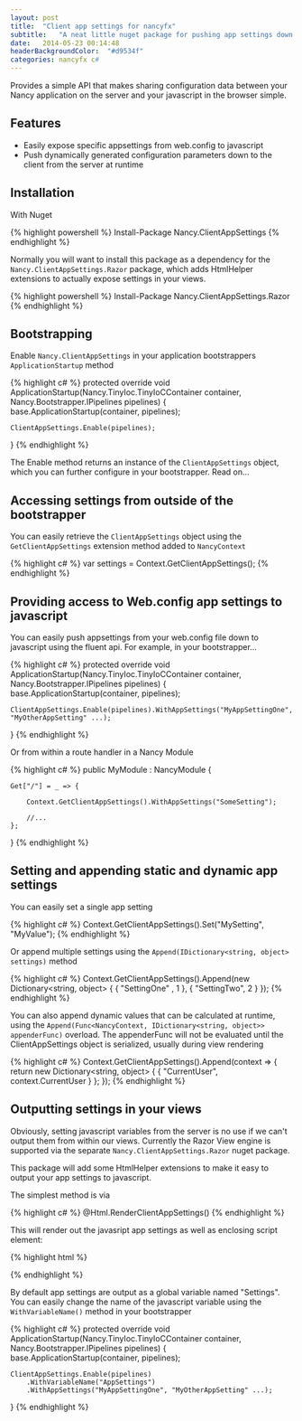 ```yaml
---
layout: post
title:  "Client app settings for nancyfx"
subtitle:	"A neat little nuget package for pushing app settings down to javascript from the server side."
date:   2014-05-23 00:14:48
headerBackgroundColor:	"#d9534f"
categories: nancyfx c#
---
```


Provides a simple API that makes sharing configuration data between your Nancy application on the server and your javascript in the browser simple.

## Features

- Easily expose specific appsettings from web.config to javascript
- Push dynamically generated configuration parameters down to the client from the server at runtime

## Installation

With Nuget

{% highlight powershell %}
Install-Package Nancy.ClientAppSettings
{% endhighlight %}

Normally you will want to install this package as a dependency for the `Nancy.ClientAppSettings.Razor` package, which adds HtmlHelper extensions to actually expose settings in your views.

{% highlight powershell %}
Install-Package Nancy.ClientAppSettings.Razor
{% endhighlight %}

## Bootstrapping

Enable `Nancy.ClientAppSettings` in your application bootstrappers `ApplicationStartup` method

{% highlight c# %}
protected override void ApplicationStartup(Nancy.TinyIoc.TinyIoCContainer container, Nancy.Bootstrapper.IPipelines pipelines)
{
	base.ApplicationStartup(container, pipelines);
        
	ClientAppSettings.Enable(pipelines);
}
{% endhighlight %}

The Enable method returns an instance of the `ClientAppSettings` object, which you can further configure in your bootstrapper. Read on...

## Accessing settings from outside of the bootstrapper

You can easily retrieve the `ClientAppSettings` object using the `GetClientAppSettings` extension method added to `NancyContext`

{% highlight c# %}
var settings = Context.GetClientAppSettings();
{% endhighlight %}

## Providing access to Web.config app settings to javascript

You can easily push appsettings from your web.config file down to javascript using the fluent api. For example, in your bootstrapper...

{% highlight c# %}
protected override void ApplicationStartup(Nancy.TinyIoc.TinyIoCContainer container, Nancy.Bootstrapper.IPipelines pipelines)
{
	base.ApplicationStartup(container, pipelines);
        
	ClientAppSettings.Enable(pipelines).WithAppSettings("MyAppSettingOne", "MyOtherAppSetting" ...);
}
{% endhighlight %}

Or from within a route handler in a Nancy Module

{% highlight c# %}
public MyModule : NancyModule {
	
	Get["/"] = _ => {

		Context.GetClientAppSettings().WithAppSettings("SomeSetting");

		//...
	};
}
{% endhighlight %}

## Setting and appending static and dynamic app settings

You can easily set a single app setting 

{% highlight c# %}
Context.GetClientAppSettings().Set("MySetting", "MyValue");
{% endhighlight %}

Or append multiple settings using the `Append(IDictionary<string, object> settings)` method

{% highlight c# %}
Context.GetClientAppSettings().Append(new Dictionary<string, object> {
	{ "SettingOne" , 1 },
	{ "SettingTwo", 2 }
});
{% endhighlight %}

You can also append dynamic values that can be calculated at runtime, using the `Append(Func<NancyContext, IDictionary<string, object>> appenderFunc)` overload. The appenderFunc will not be evaluated until the ClientAppSettings object is serialized, usually during view rendering

{% highlight c# %}
Context.GetClientAppSettings().Append(context => {
	return new Dictionary<string, object> {
		{ "CurrentUser", context.CurrentUser } 
	};
});
{% endhighlight %}

## Outputting settings in your views 

Obviously, setting javascript variables from the server is no use if we can't output them from within our views. Currently the Razor View engine is supported via the separate `Nancy.ClientAppSettings.Razor` nuget package.

This package will add some HtmlHelper extensions to make it easy to output your app settings to javascript.

The simplest method is via

{% highlight c# %}
@Html.RenderClientAppSettings()
{% endhighlight %}

This will render out the javasript app settings as well as enclosing script element:

{% highlight html %}
<script>
	var Settings = {
		"SettingOne" : "ValueOne",
		"SettingTwo" : "ValueTwo"
		//...
	};
</script>
{% endhighlight %}

By default app settings are output as a global variable named "Settings". You can easily change the name of the javascript variable using the `WithVariableName()` method in your bootstrapper

{% highlight c# %}
protected override void ApplicationStartup(Nancy.TinyIoc.TinyIoCContainer container, Nancy.Bootstrapper.IPipelines pipelines)
{
	base.ApplicationStartup(container, pipelines);
        
	ClientAppSettings.Enable(pipelines)
		.WithVariableName("AppSettings")
		.WithAppSettings("MyAppSettingOne", "MyOtherAppSetting" ...);
}
{% endhighlight %}